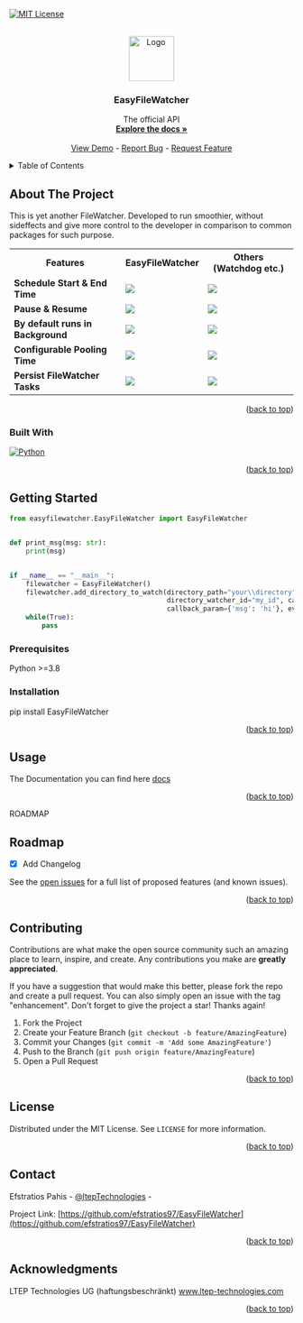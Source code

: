 <a name="readme-top"></a>

<!-- [![Contributors][contributors-shield]][contributors-url]
[![Forks][forks-shield]][forks-url]
[![Stargazers][stars-shield]][stars-url]
[![Issues][issues-shield]][issues-url] -->
[![MIT License][license-shield]][license-url]
<!-- [![LinkedIn][linkedin-shield]][linkedin-url] -->



<!-- PROJECT LOGO -->
<br />
<div align="center">
  <a href="https://github.com/efstratios97/ltep_athena_api">
    <img src="https://www.ltep-technologies.com/wp-content/uploads/2022/06/LTEP_LOGO_21-3.png" alt="Logo" width="80" height="80">
  </a>

  <h3 align="center">EasyFileWatcher</h3>

  <p align="center">
    The official API
    <br />
    <a href="https://github.com/efstratios97/EasyFileWatcher/tree/main/docs"><strong>Explore the docs »</strong></a>
    <br />
    <br />
    <a href="https://github.com/efstratios97/EasyFileWatcher">View Demo</a>
    -
    <a href="https://github.com/efstratios97/EasyFileWatcher/issues">Report Bug</a>
    -
    <a href="https://github.com/efstratios97/EasyFileWatcher/issues">Request Feature</a>
  </p>
</div>



<!-- TABLE OF CONTENTS -->
<details>
  <summary>Table of Contents</summary>
  <ol>
    <li>
      <a href="#about-the-project">About The Project</a>
      <ul>
        <li><a href="#built-with">Built With</a></li>
      </ul>
    </li>
    <li>
      <a href="#getting-started">Getting Started</a>
      <ul>
        <li><a href="#prerequisites">Prerequisites</a></li>
        <li><a href="#installation">Installation</a></li>
      </ul>
    </li>
    <li><a href="#usage">Usage</a></li>
    <li><a href="#roadmap">Roadmap</a></li>
    <li><a href="#contributing">Contributing</a></li>
    <li><a href="#license">License</a></li>
    <li><a href="#contact">Contact</a></li>
    <li><a href="#acknowledgments">Acknowledgments</a></li>
  </ol>
</details>



<!-- ABOUT THE PROJECT -->
## About The Project

<!-- [![Product Name Screen Shot][product-screenshot]](https://www.ltep-technologies.com/wp-content/uploads/2022/06/ATHINA_LOGO-3.png) -->

This is yet another FileWatcher. Developed to run smoothier, without sideffects and give more control to the developer in comparison to common packages for such purpose.
<table>
<tr>
<th>Features</th>
<th>EasyFileWatcher</th>
<th>Others (Watchdog etc.)</th>
</th>
<tr>
<td><strong>Schedule Start & End Time</strong></td>
<td><img src="https://img.icons8.com/emoji/48/000000/check-mark-emoji.png"/></td>
<td><img src="https://img.icons8.com/external-bearicons-flat-bearicons/46/000000/external-block-essential-collection-bearicons-flat-bearicons.png"/></td>
</tr>
<tr>
<td><strong>Pause & Resume</strong></td>
<td><img src="https://img.icons8.com/emoji/48/000000/check-mark-emoji.png"/></td>
<td><img src="https://img.icons8.com/external-bearicons-flat-bearicons/46/000000/external-block-essential-collection-bearicons-flat-bearicons.png"/></td>
</tr>
<tr>
<td><strong>By default runs in Background</strong></td>
<td><img src="https://img.icons8.com/emoji/48/000000/check-mark-emoji.png"/></td>
<td><img src="https://img.icons8.com/external-bearicons-flat-bearicons/46/000000/external-block-essential-collection-bearicons-flat-bearicons.png"/></td>
</tr>
<tr>
<td><strong>Configurable Pooling Time</strong></td>
<td><img src="https://img.icons8.com/emoji/48/000000/check-mark-emoji.png"/></td>
<td><img src="https://img.icons8.com/external-bearicons-flat-bearicons/46/000000/external-block-essential-collection-bearicons-flat-bearicons.png"/></td>
</tr>
<td><strong>Persist FileWatcher Tasks</strong></td>
<td><img src="https://img.icons8.com/emoji/48/000000/check-mark-emoji.png"/></td>
<td><img src="https://img.icons8.com/external-bearicons-flat-bearicons/46/000000/external-block-essential-collection-bearicons-flat-bearicons.png"/></td>
</tr>
</table>

<p align="right">(<a href="#readme-top">back to top</a>)</p>



### Built With

[![Python][Python]][Python-url]


<p align="right">(<a href="#readme-top">back to top</a>)</p>



<!-- GETTING STARTED -->
## Getting Started
```python
from easyfilewatcher.EasyFileWatcher import EasyFileWatcher


def print_msg(msg: str):
    print(msg)


if __name__ == "__main__":
    filewatcher = EasyFileWatcher()
    filewatcher.add_directory_to_watch(directory_path="your\\directory",
                                       directory_watcher_id="my_id", callback=print_msg, 
                                       callback_param={'msg': 'hi'}, event_on_deletion=False)
    while(True):
        pass
```

### Prerequisites

Python >=3.8


### Installation


pip install EasyFileWatcher

<p align="right">(<a href="#readme-top">back to top</a>)</p>



<!-- USAGE EXAMPLES -->
## Usage

The Documentation you can find here [docs](https://easyfilewatcher.readthedocs.io/en/latest/index.html)

<p align="right">(<a href="#readme-top">back to top</a>)</p>



ROADMAP
## Roadmap

- [x] Add Changelog

See the [open issues](https://github.com/efstratios97/EasyFileWatcher/issues) for a full list of proposed features (and known issues).

<p align="right">(<a href="#readme-top">back to top</a>)</p>



<!-- CONTRIBUTING -->
## Contributing

Contributions are what make the open source community such an amazing place to learn, inspire, and create. Any contributions you make are **greatly appreciated**.

If you have a suggestion that would make this better, please fork the repo and create a pull request. You can also simply open an issue with the tag "enhancement".
Don't forget to give the project a star! Thanks again!

1. Fork the Project
2. Create your Feature Branch (`git checkout -b feature/AmazingFeature`)
3. Commit your Changes (`git commit -m 'Add some AmazingFeature'`)
4. Push to the Branch (`git push origin feature/AmazingFeature`)
5. Open a Pull Request

<p align="right">(<a href="#readme-top">back to top</a>)</p>



<!-- LICENSE -->
## License

Distributed under the MIT License. See `LICENSE` for more information.

<p align="right">(<a href="#readme-top">back to top</a>)</p>



<!-- CONTACT -->
## Contact

Efstratios Pahis - [@ltepTechnologies](https://ltep-technologies.com) - 

Project Link: [https://github.com/efstratios97/EasyFileWatcher](https://github.com/efstratios97/EasyFileWatcher)

<p align="right">(<a href="#readme-top">back to top</a>)</p>



<!-- ACKNOWLEDGMENTS -->
## Acknowledgments

LTEP Technologies UG (haftungsbeschränkt)
www.ltep-technologies.com


<p align="right">(<a href="#readme-top">back to top</a>)</p>



<!-- MARKDOWN LINKS & IMAGES -->
<!-- https://www.markdownguide.org/basic-syntax/#reference-style-links -->
[contributors-shield]: https://img.shields.io/github/contributors/othneildrew/Best-README-Template.svg?style=for-the-badge
[contributors-url]: https://github.com/othneildrew/Best-README-Template/graphs/contributors
[forks-shield]: https://img.shields.io/github/forks/othneildrew/Best-README-Template.svg?style=for-the-badge
[forks-url]: https://github.com/othneildrew/Best-README-Template/network/members
[stars-shield]: https://img.shields.io/github/stars/othneildrew/Best-README-Template.svg?style=for-the-badge
[stars-url]: https://github.com/othneildrew/Best-README-Template/stargazers
[issues-shield]: https://img.shields.io/github/issues/othneildrew/Best-README-Template.svg?style=for-the-badge
[issues-url]: https://github.com/othneildrew/Best-README-Template/issues
[license-shield]: https://img.shields.io/github/license/othneildrew/Best-README-Template.svg?style=for-the-badge
[license-url]: https://github.com/othneildrew/Best-README-Template/blob/master/LICENSE.txt
[linkedin-shield]: https://img.shields.io/badge/-LinkedIn-black.svg?style=for-the-badge&logo=linkedin&colorB=555
[linkedin-url]: https://linkedin.com/in/othneildrew
[product-screenshot]: https://www.ltep-technologies.com/wp-content/uploads/2022/06/ATHINA_LOGO-3.png
[Python]: https://www.python.org/static/community_logos/python-powered-w-100x40.png
[Python-url]: https://www.python.org/
[React.js]: https://img.shields.io/badge/React-20232A?style=for-the-badge&logo=react&logoColor=61DAFB
[React-url]: https://reactjs.org/
[Vue.js]: https://img.shields.io/badge/Vue.js-35495E?style=for-the-badge&logo=vuedotjs&logoColor=4FC08D
[Vue-url]: https://vuejs.org/
[Angular.io]: https://img.shields.io/badge/Angular-DD0031?style=for-the-badge&logo=angular&logoColor=white
[Angular-url]: https://angular.io/
[Svelte.dev]: https://img.shields.io/badge/Svelte-4A4A55?style=for-the-badge&logo=svelte&logoColor=FF3E00
[Svelte-url]: https://svelte.dev/
[Laravel.com]: https://img.shields.io/badge/Laravel-FF2D20?style=for-the-badge&logo=laravel&logoColor=white
[Laravel-url]: https://laravel.com
[Bootstrap.com]: https://img.shields.io/badge/Bootstrap-563D7C?style=for-the-badge&logo=bootstrap&logoColor=white
[Bootstrap-url]: https://getbootstrap.com
[JQuery.com]: https://img.shields.io/badge/jQuery-0769AD?style=for-the-badge&logo=jquery&logoColor=white
[JQuery-url]: https://jquery.com 